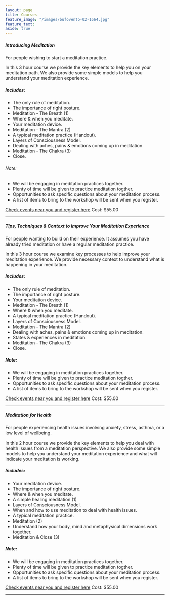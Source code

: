 ```yaml
---
layout: page
title: Courses
feature_image: "/images/bufovento-02-1664.jpg"
feature_text: 
aside: true
---
```

##### Introducing Meditation

For people wishing to start a meditation practice. 

In this 3 hour course we provide the key elements to help you on your meditation path. We also provide some simple models to help you understand your meditation experience.

##### Includes: 
* The only rule of meditation.
* The importance of right posture.
* Meditation - The Breath (1)
* Where & when you meditate.
* Your meditation device.
* Meditation - The Mantra (2)
* A typical meditation practice (Handout).
* Layers of Consciousness Model. 
* Dealing with aches, pains & emotions coming up in meditation.
* Meditation - The Chakra (3)
* Close.

###### Note: 
* We will be engaging in meditation practices together.
* Plenty of time will be given to practice meditation togther.
* Opportunities to ask specific questions about your meditation process.
* A list of items to bring to the workshop will be sent when you register. 

[Check events near you and register here](/events) Cost: $55.00

_____________________________________________________________________________

##### Tips, Techniques & Context to Improve Your Meditation Experience

For people wanting to build on their experience. It assumes you have already tried meditation or have a regular meditation practice. 

In this 3 hour course we examine key processes to help improve your meditation experience. We provide necessary context to understand what is happening in your meditation.

##### Includes: 
* The only rule of meditation.
* The importance of right posture.
* Your meditation device.
* Meditation - The Breath (1)
* Where & when you meditate.
* A typical meditation practice (Handout).
* Layers of Consciousness Model.
* Meditation - The Mantra (2)
* Dealing with aches, pains & emotions coming up in meditation.
* States & experiences in meditation.
* Meditation - The Chakra (3)
* Close. 

##### Note: 
* We will be engaging in meditation practices together.
* Plenty of time will be given to practice meditation togther.
* Opportunities to ask specific questions about your meditation process.
* A list of items to bring to the workshop will be sent when you register. 

[Check events near you and register here](/events) Cost: $55.00
______________________________________________________________________________

##### Meditation for Health

For people experiencing health issues involving anxiety, stress, asthma, or a low level of wellbeing. 

In this 2 hour course we provide the key elements to help you deal with health issues from a meditation perspective. We also provide some simple models to help you understand your meditation experience and what will indicate your meditation is working.

##### Includes: 
* Your meditation device.
* The importance of right posture.
* Where & when you meditate.
* A simple healing meditation (1)
* Layers of Consciousness Model.
* When and how to use meditation to deal with health issues.
* A typical meditation practice.
* Meditation (2)
* Understand how your body, mind and metaphysical dimensions work together.
* Meditation & Close (3)

##### Note: 
* We will be engaging in meditation practices together.
* Plenty of time will be given to practice meditation togther.
* Opportunities to ask specific questions about your meditation process.
* A list of items to bring to the workshop will be sent when you register. 

[Check events near you and register here](/events) Cost: $55.00 


--- 




